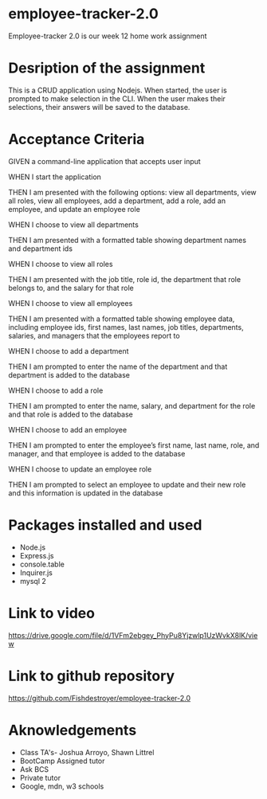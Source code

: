 # employee-tracker-2.0
Employee-tracker 2.0 is our week 12 home work assignment

# Desription of the assignment

This is a CRUD application using Nodejs. When started, the user is prompted to make selection
in the CLI. When the user makes their selections, their answers will be saved to the database.

# Acceptance Criteria

GIVEN a command-line application that accepts user input

WHEN I start the application

THEN I am presented with the following options: view all departments, view all roles, view all employees, add a department, add a role, add an employee, and update an employee role

WHEN I choose to view all departments

THEN I am presented with a formatted table showing department names and department ids

WHEN I choose to view all roles

THEN I am presented with the job title, role id, the department that role belongs to, and the salary for that role

WHEN I choose to view all employees

THEN I am presented with a formatted table showing employee data, including employee ids, first names, last names, job titles, departments, salaries, and managers that the employees report to

WHEN I choose to add a department

THEN I am prompted to enter the name of the department and that department is added to the database

WHEN I choose to add a role

THEN I am prompted to enter the name, salary, and department for the role and that role is added to the database

WHEN I choose to add an employee

THEN I am prompted to enter the employee’s first name, last name, role, and manager, and that employee is added to the database

WHEN I choose to update an employee role

THEN I am prompted to select an employee to update and their new role and this information is updated in the database

# Packages installed and used

- Node.js
- Express.js
- console.table
- Inquirer.js
- mysql 2

# Link to video

https://drive.google.com/file/d/1VFm2ebgey_PhyPu8Yjzwlp1UzWvkX8lK/view


# Link to github repository

https://github.com/Fishdestroyer/employee-tracker-2.0



# Aknowledgements

- Class TA's- Joshua Arroyo, Shawn Littrel
- BootCamp Assigned tutor
- Ask BCS
- Private tutor
- Google, mdn, w3 schools